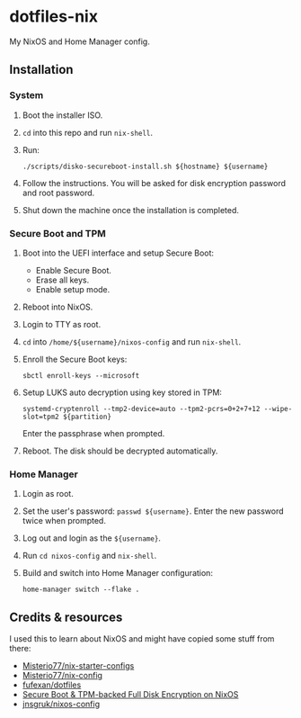 # dotfiles-nix

My NixOS and Home Manager config.

## Installation

### System

1. Boot the installer ISO.
2. `cd` into this repo and run `nix-shell`.
3. Run:

   ```shell
   ./scripts/disko-secureboot-install.sh ${hostname} ${username}
   ```

4. Follow the instructions. You will be asked for disk encryption password and root password.
5. Shut down the machine once the installation is completed.

### Secure Boot and TPM

1. Boot into the UEFI interface and setup Secure Boot:
   - Enable Secure Boot.
   - Erase all keys.
   - Enable setup mode.
2. Reboot into NixOS.
3. Login to TTY as root.
4. `cd` into `/home/${username}/nixos-config` and run `nix-shell`.
5. Enroll the Secure Boot keys:

   ```shell
   sbctl enroll-keys --microsoft
   ```

6. Setup LUKS auto decryption using key stored in TPM:

   ```shell
   systemd-cryptenroll --tmp2-device=auto --tpm2-pcrs=0+2+7+12 --wipe-slot=tpm2 ${partition}
   ```

   Enter the passphrase when prompted.

7. Reboot. The disk should be decrypted automatically.

### Home Manager

1. Login as root.
2. Set the user's password: `passwd ${username}`. Enter the new password twice when prompted.
3. Log out and login as the `${username}`.
4. Run `cd nixos-config` and `nix-shell`.
5. Build and switch into Home Manager configuration:

   ```shell
   home-manager switch --flake .
   ```

## Credits & resources

I used this to learn about NixOS and might have copied some stuff from there:

- [Misterio77/nix-starter-configs](https://github.com/Misterio77/nix-starter-configs)
- [Misterio77/nix-config](https://github.com/Misterio77/nix-config)
- [fufexan/dotfiles](https://github.com/fufexan/dotfiles)
- [Secure Boot & TPM-backed Full Disk Encryption on NixOS](https://jnsgr.uk/2024/04/nixos-secure-boot-tpm-fde/)
- [jnsgruk/nixos-config](https://github.com/jnsgruk/nixos-config)
